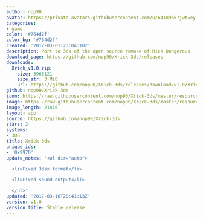 ```yaml
---
author: nop90
avatar: https://private-avatars.githubusercontent.com/u/6418965?jwt=eyJhbGciOiJIUzI1NiIsInR5cCI6IkpXVCJ9.eyJpc3MiOiJnaXRodWIuY29tIiwiYXVkIjoicmF3LmdpdGh1YnVzZXJjb250ZW50LmNvbSIsImtleSI6ImtleTEiLCJleHAiOjE3MzQ2MzI4MjAsIm5iZiI6MTczNDYzMTYyMCwicGF0aCI6Ii91LzY0MTg5NjUifQ.VaOhSF9kKLCdi2XCbvpZjp9VdsSYf539B1uN1Z6E0L4&v=4
categories:
- game
color: '#764d2f'
color_bg: '#764d2f'
created: '2017-03-01T23:04:10Z'
description: Port to 3ds of the open source remake of Rick Dangerous
download_page: https://github.com/nop90/Xrick-3ds/releases
downloads:
  Xrick_v1.0.zip:
    size: 3966121
    size_str: 3 MiB
    url: https://github.com/nop90/Xrick-3ds/releases/download/v1.0/Xrick_v1.0.zip
github: nop90/Xrick-3ds
icon: https://raw.githubusercontent.com/nop90/Xrick-3ds/master/resources/icon.png
image: https://raw.githubusercontent.com/nop90/Xrick-3ds/master/resources/banner.png
image_length: 21816
layout: app
source: https://github.com/nop90/Xrick-3ds
stars: 2
systems:
- 3DS
title: Xrick-3ds
unique_ids:
- '0x997D'
update_notes: '<ul dir="auto">

  <li>Fixed 3dsx format</li>

  <li>Fixed sound output</li>

  </ul>'
updated: '2017-03-10T20:41:13Z'
version: v1.0
version_title: Stable release
---
```

